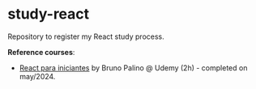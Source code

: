 # study-react
Repository to register my React study process.

**Reference courses**:
- [React para iniciantes](https://www.udemy.com/course/react-para-iniciantes-free/) by Bruno Palino @ Udemy (2h) - completed on may/2024.
